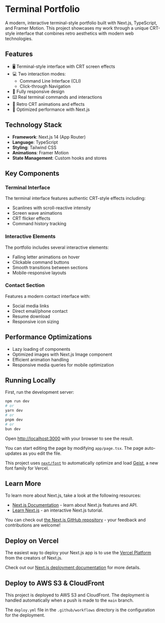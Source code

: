 # Terminal Portfolio

A modern, interactive terminal-style portfolio built with Next.js, TypeScript, and Framer Motion. This project showcases my work through a unique CRT-style interface that combines retro aesthetics with modern web technologies.

## Features

- 🖥️ Terminal-style interface with CRT screen effects
- 💻 Two interaction modes:
  - Command Line Interface (CLI)
  - Click-through Navigation
- 📱 Fully responsive design
- ⌨️ Real terminal commands and interactions
- 🎨 Retro CRT animations and effects
- 🚀 Optimized performance with Next.js

## Technology Stack

- **Framework**: Next.js 14 (App Router)
- **Language**: TypeScript
- **Styling**: Tailwind CSS
- **Animations**: Framer Motion
- **State Management**: Custom hooks and stores

## Key Components

### Terminal Interface

The terminal interface features authentic CRT-style effects including:

- Scanlines with scroll-reactive intensity
- Screen wave animations
- CRT flicker effects
- Command history tracking

### Interactive Elements

The portfolio includes several interactive elements:

- Falling letter animations on hover
- Clickable command buttons
- Smooth transitions between sections
- Mobile-responsive layouts

### Contact Section

Features a modern contact interface with:

- Social media links
- Direct email/phone contact
- Resume download
- Responsive icon sizing

## Performance Optimizations

- Lazy loading of components
- Optimized images with Next.js Image component
- Efficient animation handling
- Responsive media queries for mobile optimization

## Running Locally

First, run the development server:

```bash
npm run dev
# or
yarn dev
# or
pnpm dev
# or
bun dev
```

Open [http://localhost:3000](http://localhost:3000) with your browser to see the result.

You can start editing the page by modifying `app/page.tsx`. The page auto-updates as you edit the file.

This project uses [`next/font`](https://nextjs.org/docs/app/building-your-application/optimizing/fonts) to automatically optimize and load [Geist](https://vercel.com/font), a new font family for Vercel.

## Learn More

To learn more about Next.js, take a look at the following resources:

- [Next.js Documentation](https://nextjs.org/docs) - learn about Next.js features and API.
- [Learn Next.js](https://nextjs.org/learn) - an interactive Next.js tutorial.

You can check out [the Next.js GitHub repository](https://github.com/vercel/next.js) - your feedback and contributions are welcome!

## Deploy on Vercel

The easiest way to deploy your Next.js app is to use the [Vercel Platform](https://vercel.com/new?utm_medium=default-template&filter=next.js&utm_source=create-next-app&utm_campaign=create-next-app-readme) from the creators of Next.js.

Check out our [Next.js deployment documentation](https://nextjs.org/docs/app/building-your-application/deploying) for more details.

## Deploy to AWS S3 & CloudFront

This project is deployed to AWS S3 and CloudFront. The deployment is handled automatically when a push is made to the `main` branch.

The `deploy.yml` file in the `.github/workflows` directory is the configuration for the deployment.
